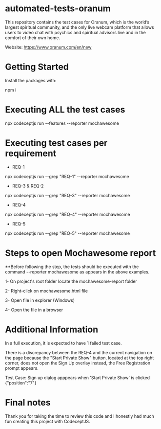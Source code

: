 # automated-tests-oranum
This repository contains the test cases for Oranum, which is the world’s largest spiritual community, and the only live webcam platform that allows users to video chat with psychics and spiritual advisors live and in the comfort of their own home.

Website: https://www.oranum.com/en/new 

# Getting Started
Install the packages with:

npm i

# Executing ALL the test cases
npx codeceptjs run --features --reporter mochawesome

# Executing test cases per requirement 

- REQ-1

npx codeceptjs run --grep "REQ-1" --reporter mochawesome

- REQ-3 & REQ-2

npx codeceptjs run --grep "REQ-3" --reporter mochawesome

- REQ-4

npx codeceptjs run --grep "REQ-4" --reporter mochawesome

- REQ-5

npx codeceptjs run --grep "REQ-5" --reporter mochawesome

# Steps to open Mochawesome report

**Before following the step, the tests should be executed with the command --reporter mochawesome
as appears in the above examples.

1- On project's root folder locate the mochawesome-report folder

2- Right-click on mochawesome.html file

3- Open file in explorer (Windows)

4- Open the file in a browser

# Additional Information

In a full execution, it is expected to have 1 failed test case.

There is a discrepancy between the REQ-4 and the current navigation on the page because the "Start Private Show" button, located at the top right corner, does not open the Sign Up overlay instead, the Free Registration prompt appears.

Test Case:  Sign up dialog apppears when 'Start Private Show' is clicked {"position":"7"}


# Final notes
Thank you for taking the time to review this code and I honestly had much fun creating this project with CodeceptJS.
